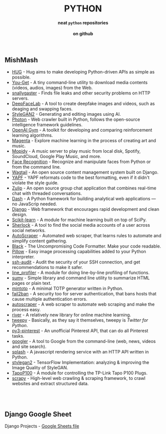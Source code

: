 <h1 align="center">PYTHON</h1>

<h4 align="center">neat <code>python</code> repositories</h4>

<div align="center">
   <strong>on github</strong>
</div>


<br />
<br />

MishMash
------------

  - [HUG](https://github.com/hugapi/hug/blob/develop/README.md) - Hug aims to make developing Python-driven APIs as simple as possible.
  - [You-Get](https://github.com/soimort/you-get#you-get) - A tiny command-line utility to download media contents (videos, audios, images) from the Web.
  - [snallygaster](https://github.com/hannob/snallygaster#snallygaster) - Finds file leaks and other security problems on HTTP servers.
  - [DeepFaceLab](https://github.com/iperov/DeepFaceLab#deepfacelab) - A tool to create deepfake images and videos, such as deaging and swapping faces.
  - [StyleGAN2](https://github.com/NVlabs/stylegan2#stylegan2--official-tensorflow-implementation) - Generating and editing images using AI.
  - [Photon](https://github.com/s0md3v/Photon#--------photon--) - Web crawler built in Python, follows the open-source intelligence framework guidelines.
  - [OpenAI Gym](https://github.com/openai/gym#openai-gym) - A toolkit for developing and comparing reinforcement learning algorithms.
  - [Magenta](https://github.com/magenta/magenta#getting-started) - Explore machine learning in the process of creating art and music.
  - [Mopidy](https://github.com/mopidy/mopidy#mopidy) - A music server to play music from local disk, Spotify, SoundCloud, Google Play Music, and more. 
  - [Face Recognition](https://github.com/ageitgey/face_recognition#face-recognition) - Recognize and manipulate faces from Python or from the command line.
  - [Wagtail](https://github.com/wagtail/wagtail#------------) - An open source content management system built on Django.
  - [YAPF](https://github.com/google/yapf#yapf) - YAPF reformats code to the best formatting, even if it didn't violate the style guide.
  - [Zulip](https://github.com/zulip/zulip#zulip-overview) - An open source group chat application that combines real-time chat with threaded conversations.
  - [Dash](https://github.com/plotly/dash#dash) - A Python framework for building analytical web applications — no JavaScrip needed.
  - [Django](https://github.com/django/django#django) - Web framework that encourages rapid development and clean design.
  - [Scikit-learn](https://github.com/scikit-learn/scikit-learn#installation) - A module for machine learning built on top of SciPy.
  - [Sherlock](https://github.com/sherlock-project/sherlock/blob/master/README.md) - A tool to find the social media accounts of a user across social networks.
  - [AutoScraper](https://github.com/alirezamika/autoscraper#autoscraper-a-smart-automatic-fast-and-lightweight-web-scraper-for-python) - Automated web scraper, that learns rules to automate and simplify content gathering.
  - [Black](https://github.com/psf/black#the-uncompromising-code-formatter) - The Uncompromising Code Formatter. Make your code readable.
  - [Pillow](https://github.com/python-pillow/Pillow) - Easy image processing capabilities added to your Python interpreter.
  - [ssh-audit](https://github.com/jtesta/ssh-audit#ssh-audit) - Audit the security of your SSH connection, and get recommendations to make it safer.
  - [line_profiler](https://github.com/pyutils/line_profiler#line_profiler-and-kernprof) - A module for doing line-by-line profiling of functions.
  - [sumy](https://github.com/miso-belica/sumy#automatic-text-summarizer) - Simple library and command line utility to summarize HTML pages or plain text.
  - [mintotp](https://github.com/susam/mintotp#mintotp) - A minimal TOTP generator written in Python.
  - [fail2ban](https://github.com/fail2ban/fail2ban#fail2ban-ban-hosts-that-cause-multiple-authentication-errors) - A security too for server authentication, that bans hosts that cause multiple authentication errors.
  - [autoscraper](https://github.com/alirezamika/autoscraper#autoscraper-a-smart-automatic-fast-and-lightweight-web-scraper-for-python) - A web scraper to automate web scraping and make the process easy.
  - [river](https://github.com/online-ml/river) - A relatively new library for online machine learning.
  - [tweepy](https://github.com/tweepy/tweepy#tweepy-twitter-for-python) - Basically, as they say it themselves, tweepy is _Twitter for Python_.
  - [py3-pinterest](https://github.com/bstoilov/py3-pinterest#py3-pinterest) - An unofficial Pinterest API, that can do all Pinterest tasks.
  - [googler](https://github.com/jarun/googler#) - A tool to Google from the command-line (web, news, videos and site search).
  - [splash](https://github.com/scrapinghub/splash#splash---a-javascript-rendering-service) - A javascript rendering service with an HTTP API written in Python.
  - [stylegan2](https://github.com/NVlabs/stylegan2#stylegan2--official-tensorflow-implementation) - TensorFlow Implementation: analyzing & improving the Image Quality of StyleGAN.
  - [TapoP100](https://github.com/fishbigger/TapoP100#tapo-p100) - A module for controlling the TP-Link Tapo P100 Plugs.
  - [scrapy](https://github.com/scrapy/scrapy#scrapy) - High-level web crawling & scraping framework, to crawl websites and extract structured data.


<br />
<br />

Django Google Sheet
------------

Django Projects - [Google Sheets file](https://docs.google.com/spreadsheets/d/1D1MkGutSTkcIC7FDFZ-zYiJQ88FhAvFFZYR-VQCgQpY/edit#gid=0)

<br />
<br />

